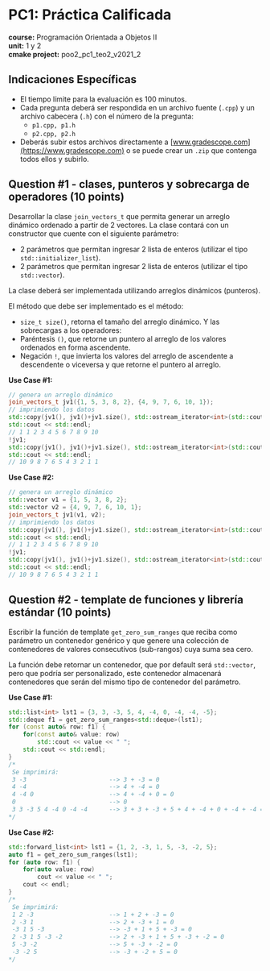 # PC1: Práctica Calificada  
**course:** Programación Orientada a Objetos II  
**unit:** 1 y 2  
**cmake project:** poo2_pc1_teo2_v2021_2
## Indicaciones Específicas
- El tiempo límite para la evaluación es 100 minutos.
- Cada pregunta deberá ser respondida en un archivo fuente (`.cpp`) y un archivo cabecera (`.h`) con el número de la pregunta:
    - `p1.cpp, p1.h`
    - `p2.cpp, p2.h`
- Deberás subir estos archivos directamente a [www.gradescope.com](https://www.gradescope.com) o se puede crear un `.zip` que contenga todos ellos y subirlo.

## Question #1 - clases, punteros y sobrecarga de operadores (10 points)

Desarrollar la clase `join_vectors_t` que permita generar un arreglo dinámico ordenado a partir de 2 vectores. La clase contará con un constructor que cuente con el siguiente parámetro:
- 2 parámetros que permitan ingresar 2 lista de enteros (utilizar el tipo `std::initializer_list`).
- 2 parámetros que permitan ingresar 2 lista de enteros (utilizar el tipo `std::vector`).  

La clase deberá ser implementada utilizando arreglos dinámicos (punteros).  

El método que debe ser implementado es el método:  

- `size_t size()`, retorna el tamaño del arreglo dinámico.
Y las sobrecargas a los operadores:
- Paréntesis `()`, que retorne un puntero al arreglo de los valores ordenados en forma ascendente.
- Negación `!`, que invierta los valores del arreglo de ascendente a descendente o viceversa y que retorne el puntero al arreglo.

**Use Case #1:**
```cpp
// genera un arreglo dinámico
join_vectors_t jv1({1, 5, 3, 8, 2}, {4, 9, 7, 6, 10, 1});
// imprimiendo los datos
std::copy(jv1(), jv1()+jv1.size(), std::ostream_iterator<int>(std::cout," "));
std::cout << std::endl;
// 1 1 2 3 4 5 6 7 8 9 10
!jv1;
std::copy(jv1(), jv1()+jv1.size(), std::ostream_iterator<int>(std::cout," "));
std::cout << std::endl;
// 10 9 8 7 6 5 4 3 2 1 1
```

**Use Case #2:**
```cpp
// genera un arreglo dinámico
std::vector v1 = {1, 5, 3, 8, 2};
std::vector v2 = {4, 9, 7, 6, 10, 1};
join_vectors_t jv1(v1, v2);
// imprimiendo los datos
std::copy(jv1(), jv1()+jv1.size(), std::ostream_iterator<int>(std::cout," "));
std::cout << std::endl;
// 1 1 2 3 4 5 6 7 8 9 10
!jv1;
std::copy(jv1(), jv1()+jv1.size(), std::ostream_iterator<int>(std::cout," "));
std::cout << std::endl;
// 10 9 8 7 6 5 4 3 2 1 1
```

## Question #2 - template de funciones y librería estándar (10 points)
  
Escribir la función de template `get_zero_sum_ranges` que reciba como parámetro un contenedor genérico y que genere una colección de contenedores de valores consecutivos (sub-rangos) cuya suma sea cero.  

La función debe retornar un contenedor, que por default será `std::vector`, pero que podría ser personalizado, este contenedor almacenará contenedores que serán del mismo tipo de contenedor del parámetro.
  
**Use Case #1:**  
```cpp
std::list<int> lst1 = {3, 3, -3, 5, 4, -4, 0, -4, -4, -5};
std::deque f1 = get_zero_sum_ranges<std::deque>(lst1);
for (const auto& row: f1) {
	for(const auto& value: row)
		std::cout << value << " ";
	std::cout << std::endl;
}
/*
 Se imprimirá:
 3 -3                       --> 3 + -3 = 0
 4 -4                       --> 4 + -4 = 0
 4 -4 0                     --> 4 + -4 + 0 = 0
 0                          --> 0
 3 3 -3 5 4 -4 0 -4 -4      --> 3 + 3 + -3 + 5 + 4 + -4 + 0 + -4 + -4 = 0
*/
```

**Use Case #2:**
```cpp
std::forward_list<int> lst1 = {1, 2, -3, 1, 5, -3, -2, 5};
auto f1 = get_zero_sum_ranges(lst1); 
for (auto row: f1) {
	for(auto value: row)
		cout << value << " ";
	cout << endl;
}
/*
 Se imprimirá:
 1 2 -3                     --> 1 + 2 + -3 = 0
 2 -3 1                     --> 2 + -3 + 1 = 0
 -3 1 5 -3                  --> -3 + 1 + 5 + -3 = 0
 2 -3 1 5 -3 -2             --> 2 + -3 + 1 + 5 + -3 + -2 = 0
 5 -3 -2                    --> 5 + -3 + -2 = 0 
 -3 -2 5                    --> -3 + -2 + 5 = 0
*/
```
